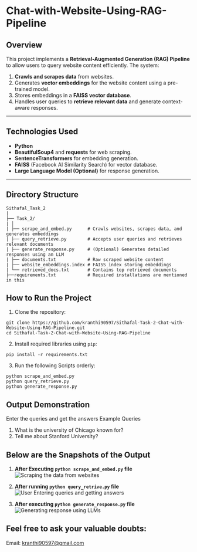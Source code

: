 # Chat-with-Website-Using-RAG-Pipeline

## **Overview**
This project implements a **Retrieval-Augmented Generation (RAG) Pipeline** to allow users to query website content efficiently. The system:
1. **Crawls and scrapes data** from websites.
2. Generates **vector embeddings** for the website content using a pre-trained model.
3. Stores embeddings in a **FAISS vector database**.
4. Handles user queries to **retrieve relevant data** and generate context-aware responses.

---

## **Technologies Used**
- **Python** 
- **BeautifulSoup4** and **requests** for web scraping.
- **SentenceTransformers** for embedding generation.
- **FAISS** (Facebook AI Similarity Search) for vector database.
- **Large Language Model (Optional)** for response generation.

---

## **Directory Structure**
```plaintext
Sithafal_Task_2
|
├── Task_2/
| │
| ├── scrape_and_embed.py      # Crawls websites, scrapes data, and generates embeddings
| ├── query_retrieve.py        # Accepts user queries and retrieves relevant documents
| ├── generate_response.py     # (Optional) Generates detailed responses using an LLM
| ├── documents.txt            # Raw scraped website content
| ├── website_embeddings.index # FAISS index storing embeddings
| └── retrieved_docs.txt       # Contains top retrieved documents
├──requirements.txt            # Required installations are mentioned in this
```

## **How to Run the Project**
1. Clone the repository:
```
git clone https://github.com/kranthi90597/Sithafal-Task-2-Chat-with-Website-Using-RAG-Pipeline.git
cd Sithafal-Task-2-Chat-with-Website-Using-RAG-Pipeline
```
2. Install required libraries using ```pip```:
```
pip install -r requirements.txt
```
3. Run the following Scripts orderly:
```
python scrape_and_embed.py
python query_retrieve.py
python generate_response.py
```

## **Output Demonstration**
Enter the queries and get the answers
Example Queries
1. What is the university of Chicago known for?
2. Tell me about Stanford University?


## **Below are the Snapshots of the Output**

1. **After Executing ```python scrape_and_embed.py``` file**
![Scraping the data from websites](https://github.com/user-attachments/assets/3dca3ad6-09db-4870-8548-055a387c1eac)


2. **After running ```python query_retrive.py``` file**
![User Entering queries and getting answers](https://github.com/user-attachments/assets/49527f14-e915-412b-8795-d1166f7d1059)


3. **After executing ```python generate_response.py``` file**
![Generating response using LLMs](https://github.com/user-attachments/assets/e52f45ad-f9b1-41aa-8f4e-8e0a1bc12299)


## **Feel free to ask your valuable doubts**:

Email: kranthi90597@gmail.com

